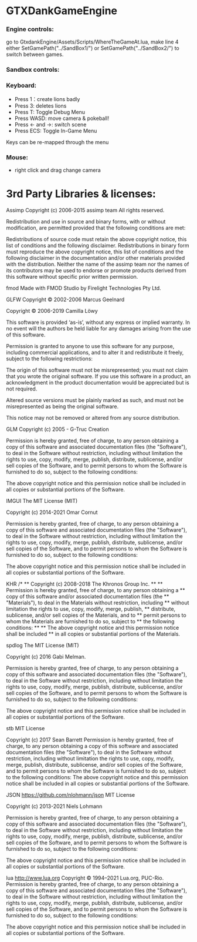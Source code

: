 # **GTXDankGameEngine** #

### **Engine controls:** ###
go to GtxdankEngine/Assets/Scripts/WhereTheGameAt.lua, make line 4 either SetGamePath("../SandBox1/") or SetGamePath("../SandBox2/") to switch between games.

### **Sandbox controls:** ###

### **Keyboard:** ###
* Press 1：create lions badly
* Press 3: deletes lions
* Press T: Toggle Debug Menu
* Press WASD: move camera & pokeball!
* Press <- and ->: switch scene
* Press ECS: Toggle In-Game Menu

Keys can be re-mapped through the menu

### **Mouse:** ###
* right click and drag change camera


# 3rd Party Libraries & licenses:
Assimp
Copyright (c) 2006-2015 assimp team
All rights reserved.

Redistribution and use in source and binary forms, with or without modification, are permitted provided that the following conditions are met:

Redistributions of source code must retain the above copyright notice, this list of conditions and the following disclaimer.
Redistributions in binary form must reproduce the above copyright notice, this list of conditions and the following disclaimer in the documentation and/or other materials provided with the distribution.
Neither the name of the assimp team nor the names of its contributors may be used to endorse or promote products derived from this software without specific prior written permission.

fmod
Made with FMOD Studio by Firelight Technologies Pty Ltd.

GLFW
Copyright © 2002-2006 Marcus Geelnard

Copyright © 2006-2019 Camilla Löwy

This software is provided ‘as-is’, without any express or implied warranty. In no event will the authors be held liable for any damages arising from the use of this software.

Permission is granted to anyone to use this software for any purpose, including commercial applications, and to alter it and redistribute it freely, subject to the following restrictions:

The origin of this software must not be misrepresented; you must not claim that you wrote the original software. If you use this software in a product, an acknowledgment in the product documentation would be appreciated but is not required.

Altered source versions must be plainly marked as such, and must not be misrepresented as being the original software.

This notice may not be removed or altered from any source distribution.

GLM
Copyright (c) 2005 - G-Truc Creation

Permission is hereby granted, free of charge, to any person obtaining a copy of this software and associated documentation files (the "Software"), to deal in the Software without restriction, including without limitation the rights to use, copy, modify, merge, publish, distribute, sublicense, and/or sell copies of the Software, and to permit persons to whom the Software is furnished to do so, subject to the following conditions:

The above copyright notice and this permission notice shall be included in all copies or substantial portions of the Software.

IMGUI
The MIT License (MIT)

Copyright (c) 2014-2021 Omar Cornut

Permission is hereby granted, free of charge, to any person obtaining a copy
of this software and associated documentation files (the "Software"), to deal
in the Software without restriction, including without limitation the rights
to use, copy, modify, merge, publish, distribute, sublicense, and/or sell
copies of the Software, and to permit persons to whom the Software is
furnished to do so, subject to the following conditions:

The above copyright notice and this permission notice shall be included in all
copies or substantial portions of the Software.

KHR
/*
** Copyright (c) 2008-2018 The Khronos Group Inc.
**
** Permission is hereby granted, free of charge, to any person obtaining a
** copy of this software and/or associated documentation files (the
** "Materials"), to deal in the Materials without restriction, including
** without limitation the rights to use, copy, modify, merge, publish,
** distribute, sublicense, and/or sell copies of the Materials, and to
** permit persons to whom the Materials are furnished to do so, subject to
** the following conditions:
**
** The above copyright notice and this permission notice shall be included
** in all copies or substantial portions of the Materials.

spdlog
The MIT License (MIT)

Copyright (c) 2016 Gabi Melman.                                       

Permission is hereby granted, free of charge, to any person obtaining a copy
of this software and associated documentation files (the "Software"), to deal
in the Software without restriction, including without limitation the rights
to use, copy, modify, merge, publish, distribute, sublicense, and/or sell
copies of the Software, and to permit persons to whom the Software is
furnished to do so, subject to the following conditions:

The above copyright notice and this permission notice shall be included in
all copies or substantial portions of the Software.


stb
MIT License

Copyright (c) 2017 Sean Barrett
Permission is hereby granted, free of charge, to any person obtaining a copy of
this software and associated documentation files (the "Software"), to deal in
the Software without restriction, including without limitation the rights to
use, copy, modify, merge, publish, distribute, sublicense, and/or sell copies
of the Software, and to permit persons to whom the Software is furnished to do
so, subject to the following conditions:
The above copyright notice and this permission notice shall be included in all
copies or substantial portions of the Software.

JSON https://github.com/nlohmann/json
MIT License 

Copyright (c) 2013-2021 Niels Lohmann

Permission is hereby granted, free of charge, to any person obtaining a copy
of this software and associated documentation files (the "Software"), to deal
in the Software without restriction, including without limitation the rights
to use, copy, modify, merge, publish, distribute, sublicense, and/or sell
copies of the Software, and to permit persons to whom the Software is
furnished to do so, subject to the following conditions:

The above copyright notice and this permission notice shall be included in all
copies or substantial portions of the Software.


lua http://www.lua.org
Copyright © 1994–2021 Lua.org, PUC-Rio.
Permission is hereby granted, free of charge, to any person obtaining a copy of this software and associated documentation files (the "Software"), to deal in the Software without restriction, including without limitation the rights to use, copy, modify, merge, publish, distribute, sublicense, and/or sell copies of the Software, and to permit persons to whom the Software is furnished to do so, subject to the following conditions:

The above copyright notice and this permission notice shall be included in all copies or substantial portions of the Software.


